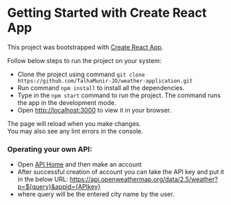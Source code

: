 # Getting Started with Create React App

This project was bootstrapped with [Create React App](https://github.com/facebook/create-react-app).

Follow below steps to run the project on your system:
- Clone the project using command ```git clone https://github.com/TalhaMunir-JD/weather-application.git```
- Run command ```npm install``` to install all the dependencies.
- Type in the ```npm start``` command to run the project. The command runs the app in the development mode.
- Open [http://localhost:3000](http://localhost:3000) to view it in your browser.

The page will reload when you make changes.\
You may also see any lint errors in the console.

### Operating your own API:
- Open [API Home](https://openweathermap.org/current) and then make an account
- After successful creation of account you can take the API key and put it in the below URL: https://api.openweathermap.org/data/2.5/weather?p=${query}&appid={APIkey}
- where query will be the entered city name by the user.
